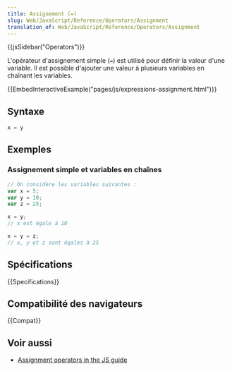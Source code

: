 ```yaml
---
title: Assignement (=)
slug: Web/JavaScript/Reference/Operators/Assignment
translation_of: Web/JavaScript/Reference/Operators/Assignment
---
```


{{jsSidebar("Operators")}}

L'opérateur d'assignement simple (`=`) est utilisé pour définir la valeur d'une variable. Il est possible d'ajouter une valeur à plusieurs variables en chaînant les variables.

{{EmbedInteractiveExample("pages/js/expressions-assignment.html")}}

## Syntaxe

```js
x = y
```

## Exemples

### Assignement simple et variables en chaînes

```js
// On considère les variables suivantes :
var x = 5;
var y = 10;
var z = 25;

x = y;
// x est égale à 10

x = y = z;
// x, y et z sont égales à 25
```

## Spécifications

{{Specifications}}

## Compatibilité des navigateurs

{{Compat}}

## Voir aussi

- [Assignment operators in the JS guide](/fr/docs/Web/JavaScript/Guide/Expressions_et_Opérateurs)
